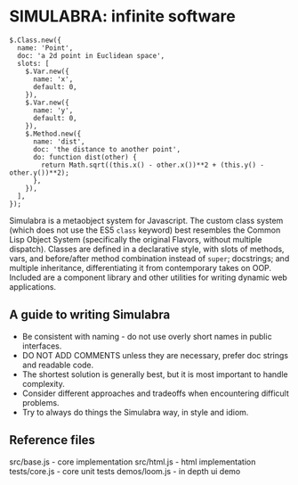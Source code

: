 # SIMULABRA: infinite software
```
$.Class.new({
  name: 'Point',
  doc: 'a 2d point in Euclidean space',
  slots: [
    $.Var.new({
      name: 'x',
      default: 0,
    }),
    $.Var.new({
      name: 'y',
      default: 0,
    }),
    $.Method.new({
      name: 'dist',
      doc: 'the distance to another point',
      do: function dist(other) {
        return Math.sqrt((this.x() - other.x())**2 + (this.y() - other.y())**2);
      },
    }),
  ],
});
```

Simulabra is a metaobject system for Javascript. The custom class system (which does not use the ES5 `class` keyword) best resembles the Common Lisp Object System (specifically the original Flavors, without multiple dispatch). Classes are defined in a declarative style, with slots of methods, vars, and before/after method combination instead of `super`; docstrings; and multiple inheritance, differentiating it from contemporary takes on OOP. Included are a component library and other utilities for writing dynamic web applications.

## A guide to writing Simulabra
 - Be consistent with naming  - do not use overly short names in public interfaces. 
 - DO NOT ADD COMMENTS unless they are necessary, prefer doc strings and readable code.
 - The shortest solution is generally best, but it is most important to handle complexity. 
 - Consider different approaches and tradeoffs when encountering difficult problems. 
 - Try to always do things the Simulabra way, in style and idiom.  

## Reference files
src/base.js - core implementation
src/html.js - html implementation
tests/core.js - core unit tests
demos/loom.js - in depth ui demo
